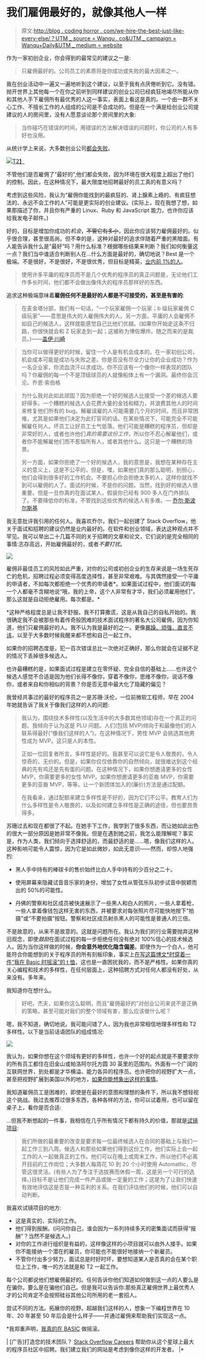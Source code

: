 # 我们雇佣最好的，就像其他人一样

> 原文:[http://blog . coding horror . com/we-hire-the-best-just-like-every-else/？UTM _ source = Wanqu . co&UTM _ campaign = Wanqu+Daily&UTM _ medium = website](http://blog.codinghorror.com/we-hire-the-best-just-like-everyone-else/?utm_source=wanqu.co&utm_campaign=Wanqu+Daily&utm_medium=website)



作为一家初创企业，你会得到的最常见的建议之一是:

> 只雇佣最好的。公司员工的素质将是你成功或失败的最大因素之一。

我在创业活动中一遍又一遍地听到这个建议，以至于我有点厌倦听到它。没有错。抛开世界上其他每一个在你之前听到同样建议的创业公司已经疯狂地竭尽所能从你和其他人手下雇佣所有最优秀的人这一事实，表面上看这是真的。一个由一群不关心工作、不擅长工作的人组成的公司是不会成功的。但是在一个满是给创业公司提建议的人的房间里，没有人愿意谈论那个房间里的大象:

> 当你碰巧在错误的时间，用错误的方法解决错误的问题时，你公司的人有多好也没用。

从统计学上来说，大多数创业公司[都会失败](http://fortune.com/2014/09/25/why-startups-fail-according-to-their-founders/)。

[![](../Images/b6a317fbf6802849daa7fd78a70908a3.png)T2】](https://www.cbinsights.com/blog/startup-failure-post-mortem/)

不管他们是否雇佣了“最好的”,他们都会失败，因为环境在很大程度上超出了他们的控制。因此，在这种情况下，最大限度地招聘最好的员工真的有意义吗？

考虑到这些风险，我认为“雇佣你能找到的最疯狂的、肾上腺素上瘾的、有疯狂想法的、永远不会工作的人”可能是更实际的创业建议。(实际上，现在我想了想，如果那描述了你，并且你有严重的 Linux、Ruby 和 JavaScript 能力，也许你应该给我发电子邮件。)

好的，目标是增加你成功的*机会*，~~不管它有多小~~，因此你应该努力雇佣最好的。似乎很合理，甚至很高尚。但不幸的是，这种对最好的追求伴随着严重的黑暗面。有人能告诉我什么是“最好”吗？用什么标准？根据哪些结果来判断？我们如何衡量这一点？我们当中谁适合判断别人在…什么方面是最好的，确切地说？Best 是一个极端。不是很好，不是很好，不是很优秀，但目标是精英，[业内前 1%的人](http://www.joelonsoftware.com/articles/HighNotes.html)。

> 使用许多平庸的程序员而不是几个优秀的程序员的真正问题是，无论他们工作多长时间，他们都不会做出像伟大的程序员那样好的东西。

追求这种极端意味着**雇佣任何不是最好的人都是不可接受的，甚至是有害的**:

> 在麦金塔分部，我们有一句话，“一个玩家雇佣一个玩家；b 级玩家雇佣 C 级玩家”——意思是伟大的人雇佣伟大的人。另一方面，平庸的人会雇佣不如自己的候选人，这样就能感觉自己比他们优越。(如果你开始走这条不归路，你很快就会和 Z 玩家走到一起；这被称为博佐爆炸。随之而来的是裁员。)——[盖伊·川崎](http://guykawasaki.com/the_art_of_recr-2/)

> 当你可以做得更好的时候，留住一个人是有机会成本的。在一家初创公司，机会成本可能是成功与失败之差。你是否没有尽全力让你的企业成功？作为一名企业家，你流血流汗以求成功。你不应该有一个像你一样表现的团队吗？你雇佣的每一个不是顶级球员的人就像船体上有一个漏洞。最终你会沉沦。乔恩·索伯格

> 为什么我对此如此顽固？因为拒绝一个好的候选人比接受一个差的候选人要好得多。一个糟糕的候选人会花费大量的金钱和精力，并浪费其他人的时间来修复他们所有的 bug。解雇误雇的人可能需要几个月的时间，而且非常困难，尤其是如果他们决定为此打官司的话。在某些情况下，可能完全不可能解雇任何人。坏员工让好员工士气低落。他们可能是糟糕的程序员，但却是非常好的人，或者也许他们*真的需要这份工作*，所以你不忍心解雇他们，或者你不能解雇他们而不惹恼所有人，或者其他什么。这只是一个糟糕的场景。
> 
> 另一方面，如果你拒绝了一个好的候选人，我的意思是，我想在某种存在主义的意义上，这是不公平的，但是，嘿，如果他们真的那么聪明，别担心，他们会得到很多好的工作机会。不要担心你会拒绝太多的人，这样你就找不到可以雇佣的人了。面试的时候，不是你的问题。当然，找到好的候选人很重要。但是一旦你真的在面试某人，假装你已经有 900 多人在门外排队了。不要降低你的标准，不管找到这些优秀的候选人有多难。— [乔尔·斯波尔斯基](http://www.joelonsoftware.com/articles/GuerrillaInterviewing3.html)

我无意批评我引用的任何人。我喜欢乔尔，我们一起创建了 Stack Overflow，他关于面试和招聘的建议仍然是业内最好的。在软件和创业领域，表达这种观点并不罕见。我可以举出二十几篇不同的关于招聘的文章和论文，它们说的是完全相同的事情:志存高远，开始雇佣最好的，或者*不要打扰*。

![](../Images/1c4972554566e3c1abbe3ed529b96a42.png)

雇佣非最佳员工的风险如此严重，对你的公司或初创企业的生存来说是一场生死存亡的危机，招聘过程必须变得高度选择性，甚至非常艰难。与其偶然接受一个平庸的申请者，不如每次都拒绝一个优秀的申请者*。如果面试过程中，他们面试的每一个人都毫不含糊地说“哦，我的上帝，这个人非常有才华，我们必须雇用他们”，那么这就是自动拒绝雇用。每次都是。*

 *这种严格程度总是让我不舒服。我不打算撒谎，这是从我自己的自私开始的。我很确定我不会被那些有着传奇般困难的技术面试程序的著名大公司雇佣，因为你知道，他们只雇佣最好的人。我不认为我是最好的之一。更像[暴躁、顽强、直言不讳](https://blog.codinghorror.com/who-needs-talent-when-you-have-intensity/)，以至于大多数时候我醒来都不想和自己一起工作。

如果你的招聘态度是，犯一百次错误总比一次绝对正确好，那么你就会在证据不足的情况下丢掉很多候选人。

也许最糟糕的是，如果面试过程是建立在零怀疑、完全自信的基础上……也许这个候选人感觉不合适是因为他们长得不像你，穿着不像你，思维不像你，说话不像你，或者来自和你相似的背景？你是否无意中最大化了隐藏的偏见？

我曾经共事过的最好的程序员之一是苏珊·沃伦，一位前微软工程师，早在 2004 年她就告诉了我关于像我们这样的人的问题:

> 我认为，围绕技术多样性(以及生活中的大多数其他领域)存在一个真正的问题。我倾向于认为这是 PLU 问题。人们(包括 MVP)倾向于和最像他们的人联系得最好(“像我们这样的人”)。在这种情况下，男性 MVP 会挑选其他男性成为 MVP。这只是人的本性。
> 
> 正如一位回复者所言，多样性是好的。我甚至可以说它是令人敬畏的，令人惊奇的，无价的。但是，如果你仅仅依靠你的自然倾向，就很难达到这个经典的先有鸡还是先有蛋的问题。在这种情况下，如果你想邀请更多的女性 MVP，你需要更多的女性 MVP。如果你想邀请更多的亚裔 MVP，你需要更多的亚裔 MVP，等等。让一个新团体加入的(廉价)方法是通过配额。
> 
> 在我看来，通过配额来建立多样性是不好的，因为它们不公平。教育人们为什么多样性是令人敬畏的，以及如何建立多样性是正确的途径，但也要昂贵得多。

苏珊过去和现在都很了不起。在她手下工作，我学到了很多东西，而让她如此出色的很大一部分原因是她非常不像我。但是在遇到她之前，我怎么能理解呢？事实是，作为人类，我们倾向于选择舒适的，而最舒适的是……嗯，像我们这样的人。这种影响可能令人震惊，因为它是如此微妙，如此无意识——然而，却惊人地强烈:

*   黑人手中持有的棒球卡的售价始终比白人手中持有的少百分之二十。

*   使用屏幕来隐藏试音音乐家的身份，增加了女性从管弦乐队初步试音中脱颖而出的 50%的可能性。

*   丹佛的警察和社区成员被快速展示了一些黑人和白人的照片，一些人拿着枪，一些人拿着像钱包这样无害的东西，并被要求对每张照片尽可能快地按下“拍摄”或“不要拍摄”按钮。警察和社区成员射杀黑人的可能性是普通人的三倍。

不是故意的，从来不是故意的。这就是问题所在。我认为我们的行业需要抛弃这种旧观念，即使*鼓励*在面试过程的每一步拒绝任何没有绝对 100%信心的技术候选人。因为当你这样做的时候，**你会意外地优化隐含偏差**。即使作为一个白人，他可能符合你能想到的关于程序员的所有刻板印象，事实上[在写这篇博文*时穿着一件“我在 Basic 时摇滚”的 t 恤](https://twitter.com/codinghorror/status/644616067847880705)，这也是一直困扰我的，而不是严格性。如果你真的关心编程和技术的多样性，在任何层面上，这种招聘方式对任何人都没有好处，从来没有。多年来。

我知道你在想什么。

> 好吧，杰夫，如果你这么聪明，而且“雇佣最好的”对创业公司来说不是正确的策略，甚至可能对我们的整个领域有害，那么应该做什么呢？

嗯，我不知道，确切地说。我可能问错了人，因为我也非常相信地理多样性和 T2 多样性。以下是当前话语团队的组成情况:

![](../Images/f34971c55b4d1e19b0a7348f77ab1edd.png)

我认为，如果你想在这个领域有更好的多样性，也许一个好的起点就是不要要求你的所有员工都住在旧金山或帕洛阿尔托方圆 30 英里的范围内。外面有一个广阔的互联网世界，到处都是才华横溢、能力各异的程序员。也许把你的视野扩大一点，甚至把视野扩展到美国以外的地方，[如果你能想象出这样的事情](https://ma.tt/2014/12/how-paul-graham-is-wrong/)。

我知道雇佣员工是困难的，即使是在最好的意图和理想的条件下，所以我不想轻视这个挑战。我过去推荐过很多东西，各种各样的方法，你可以试着用，也可以留在桌子上，看你是否合适:

…但我不断想起的一件事，我相信在几乎所有情况下都有持久的价值，那就是[试镜项目](https://hbr.org/2014/04/the-ceo-of-automattic-on-holding-auditions-to-build-a-strong-team):

> 我们所做的最重要的改变是要求每一位最终候选人在合同的基础上与我们一起工作三到八周。候选人和那些如果他们得到这份工作，他们实际上会一起工作的人一起做真正的工作。他们可以在晚上或周末工作，所以他们不必离开目前的工作岗位；大多数人每周花 10 到 20 个小时使用 Automattic，尽管这很灵活。(有些人为了专注于选拔赛而休假一周，这是另一个可行的选择。)目标不是让他们完成一件产品或做一定量的工作；这是为了让我们快速有效地评估这是否是一种互利的关系。在我们评估他们的时候，他们可以自动判断。

我喜欢试镜项目的地方:

*   这是真实的，实际的工作。
*   他们得到报酬。(问问你自己，谁会因为一系列持续多天的密集面试而获得“报酬”？当然不是候选人。)
*   对你的工作进行组织是有益的，这样像这样的小项目就可以由外人接手。如果你不能接纳一个潜在的雇员，你可能也不能很好地接纳一个新雇员。
*   不管你付出多少努力，面试总是时好时坏，要想知道某人是否真的会在某个职位上工作，唯一的方法就是和 T2 一起工作。

每个公司都说他们想雇佣最好的。任何告诉你他们知道如何做到这一点的人要么是在骗你，要么是在骗他们自己。但是我可以告诉你:那些真正雇佣世界上最优秀人才的公司肯定不会按照硅谷其他公司所用的老一套招人。

尝试不同的方法。拓展你的视野。超越我们这样的人，想象一下编程世界在 10 年、20 年甚至 50 年后会是什么样子——并通过雇佣来帮助我们实现这一点。

*我郑重声明，[我真的在 BASIC](https://blog.codinghorror.com/everything-i-needed-to-know-about-programming-i-learned-from-basic/) 做摇滚。

| [广告]打造您的技术团队？ [Stack Overflow Careers](http://careers.stackoverflow.com/products) 帮助你从这个星球上最大的程序员社区中招聘。我们建立我们的网站是考虑到像你这样的开发者。 |* 